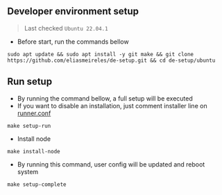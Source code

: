 ## Developer environment setup

> Last checked `Ubuntu 22.04.1`

- Before start, run the commands bellow

```shell
sudo apt update && sudo apt install -y git make && git clone https://github.com/eliasmeireles/de-setup.git && cd de-setup/ubuntu 
```

## Run setup

- By running the command bellow, a full setup will be executed
- If you want to disable an installation, just comment installer line on [runner.conf](runner.conf) 

```shell
make setup-run
```

- Install node
```shell
make install-node
```

- By running this command, user config will be updated and reboot system
```shell
make setup-complete
```


